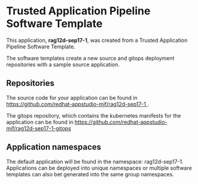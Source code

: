 # Trusted Application Pipeline Software Template

This application, **rag12d-sep17-1**, was created from a Trusted Application Pipeline Software Template.

The software templates create a new source and gitops deployment repositories with a sample source application. 

## Repositories

The source code for your application can be found in [https://github.com/redhat-appstudio-mjf/rag12d-sep17-1 ](https://github.com/redhat-appstudio-mjf/rag12d-sep17-1 ).
 
The gitops repository, which contains the kubernetes manifests for the application can be found in 
[https://github.com/redhat-appstudio-mjf/rag12d-sep17-1-gitops ](https://github.com/redhat-appstudio-mjf/rag12d-sep17-1-gitops ) 

## Application namespaces 

The default application will be found in the namespace: rag12d-sep17-1. Applications can be deployed into unique namespaces or multiple software templates can also bet generated into the same group namespaces.  